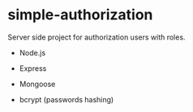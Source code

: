 # simple-authorization

Server side project for authorization users with roles.

- Node.js 

- Express

- Mongoose

- bcrypt (passwords hashing)
